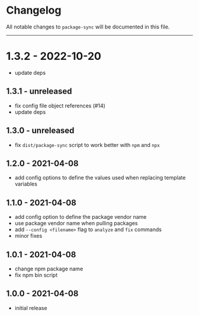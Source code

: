 # Changelog

All notable changes to `package-sync` will be documented in this file.

---

# 1.3.2 - 2022-10-20

- update deps

## 1.3.1 - unreleased

- fix config file object references (#14)
- update deps

## 1.3.0 - unreleased

- fix `dist/package-sync` script to work better with `npm` and `npx`

## 1.2.0 - 2021-04-08

- add config options to define the values used when replacing template variables

## 1.1.0 - 2021-04-08

- add config option to define the package vendor name
- use package vendor name when pulling packages
- add `--config <filename>` flag to `analyze` and `fix` commands
- minor fixes

## 1.0.1 - 2021-04-08

- change npm package name
- fix npm bin script

## 1.0.0 - 2021-04-08

- initial release
